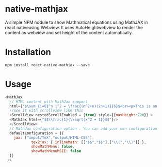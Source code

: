 # native-mathjax
A simple NPM nodule to show Mathmatical equations using MathJAX in react nativeusing Webview.
It uses AutoHeightwebview to render the content as webview and set height of the content automatically.

# Installation
`npm install react-native-mathjax --save`

# Usage
```javascript
<MathJax
  // HTML content with MathJax support
  html={'$\sum_{i=0}^n i^2 = \frac{(n^2+n)(2n+1)}{6}$<br><p>This is an equation</p>'}
  //use it with scrollview like this 
  <ScrollView nestedScrollEnabled = {true} style={{maxHeight:220}} >
  <MathJax html={"$$\\frac{1}{\\sqrt{x^2 + 1}}$$"}/>
  </ScrollView>
  // MathJax configuration option : You can add your own configuration here. Default configuration this Module uses is : If you want to use this configuration, then no need to use this prop in your code.
  defaultConfiguration = {{
	jax: ["input/TeX","output/HTML-CSS"],
            tex2jax: { inlineMath: [["$$","$$"],["\\(","\\)"]] },
            showMathMenu: false,
            showMathMenuMSIE: false
  }}
 />

```
